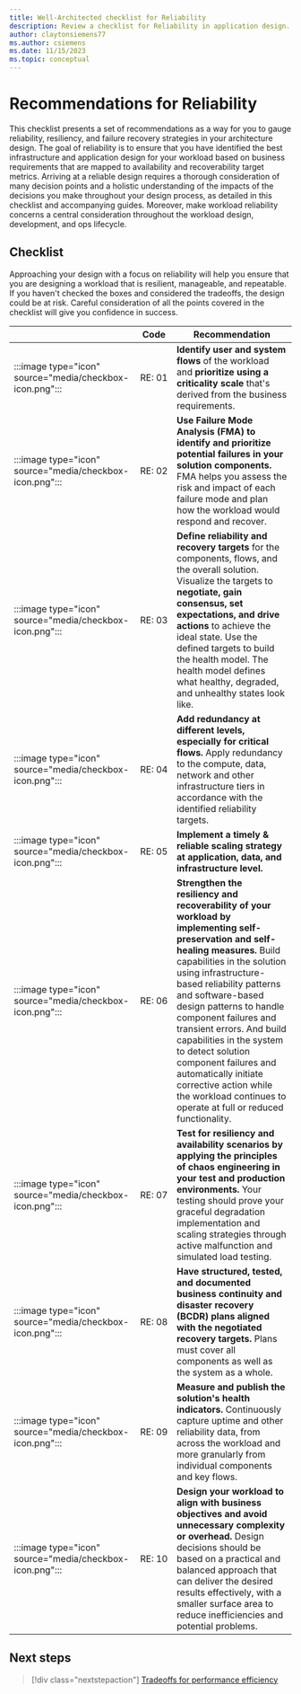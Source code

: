 ```yaml
---
title: Well-Architected checklist for Reliability
description: Review a checklist for Reliability in application design. Considerations include uptime (availability), high resiliency, low latency, and cost.
author: claytonsiemens77
ms.author: csiemens
ms.date: 11/15/2023
ms.topic: conceptual
---
```

# Recommendations for Reliability

This checklist presents a set of recommendations as a way for you to gauge reliability, resiliency, and failure recovery strategies in your architecture design. The goal of reliability is to ensure that you have identified the best infrastructure and application design for your workload based on business requirements that are mapped to availability and recoverability target metrics. Arriving at a reliable design requires a thorough consideration of many decision points and a holistic understanding of the impacts of the decisions you make throughout your design process, as detailed in this checklist and accompanying guides. Moreover, make workload reliability concerns a central consideration throughout the workload design, development, and ops lifecycle.

## Checklist 

Approaching your design with a focus on reliability will help you ensure that you are designing a workload that is resilient, manageable, and repeatable. If you haven't checked the boxes and considered the tradeoffs, the design could be at risk. Careful consideration of all the points covered in the checklist will give you confidence in success.

||Code  |Recommendation  |
|-|-|-|
| :::image type="icon" source="media/checkbox-icon.png":::|RE:&nbsp;01     |  **Identify user and system flows** of the workload and **prioritize using a criticality scale** that's derived from the business requirements.       |
| :::image type="icon" source="media/checkbox-icon.png":::|RE:&nbsp;02     |  **Use Failure Mode Analysis (FMA) to identify and prioritize potential failures in your solution components.** FMA helps you assess the risk and impact of each failure mode and plan how the workload would respond and recover.       |
| :::image type="icon" source="media/checkbox-icon.png":::|RE:&nbsp;03     |   **Define reliability and recovery targets** for the components, flows, and the overall solution. Visualize the targets to **negotiate, gain consensus, set expectations, and drive actions** to achieve the ideal state. Use the defined targets to build the health model. The health model defines what healthy, degraded, and unhealthy states look like.      |
| :::image type="icon" source="media/checkbox-icon.png":::|RE:&nbsp;04     | **Add redundancy at different levels, especially for critical flows.** Apply redundancy to the compute, data, network and other infrastructure tiers in accordance with the identified reliability targets.        |
| :::image type="icon" source="media/checkbox-icon.png":::|RE:&nbsp;05     | **Implement a timely & reliable scaling strategy at application, data, and infrastructure level.**        |
| :::image type="icon" source="media/checkbox-icon.png":::|RE:&nbsp;06     |  **Strengthen the resiliency and recoverability of your workload by implementing self-preservation and self-healing measures.** Build capabilities in the solution using infrastructure-based reliability patterns and software-based design patterns to handle component failures and transient errors. And build capabilities in the system to detect solution component failures and automatically initiate corrective action while the workload continues to operate at full or reduced functionality.       |
| :::image type="icon" source="media/checkbox-icon.png":::|RE:&nbsp;07      |  **Test for resiliency and availability scenarios by applying the principles of chaos engineering in your test and production environments.** Your testing should prove your graceful degradation implementation and scaling strategies through active malfunction and simulated load testing.       |
| :::image type="icon" source="media/checkbox-icon.png":::|RE:&nbsp;08     |  **Have structured, tested, and documented business continuity and disaster recovery (BCDR) plans aligned with the negotiated recovery targets.** Plans must cover all components as well as the system as a whole.       |
| :::image type="icon" source="media/checkbox-icon.png":::|RE:&nbsp;09     |  **Measure and publish the solution's health indicators.** Continuously capture uptime and other reliability data, from across the workload and more granularly from individual components and key flows.       |
| :::image type="icon" source="media/checkbox-icon.png":::|RE:&nbsp;10     |  **Design your workload to align with business objectives and avoid unnecessary complexity or overhead.** Design decisions should be based on a practical and balanced approach that can deliver the desired results effectively, with a smaller surface area to reduce inefficiencies and potential problems.       |

## Next steps

> [!div class="nextstepaction"]
> [Tradeoffs for performance efficiency](tradeoffs.md)